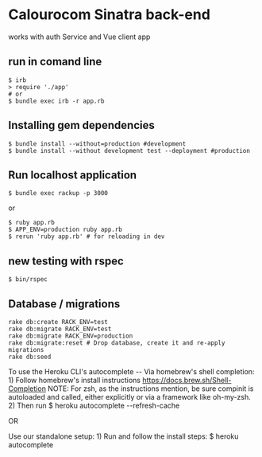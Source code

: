 # Calourocom Sinatra back-end
works with auth Service and Vue client app

## run in comand line
    $ irb
    > require './app'
    # or
    $ bundle exec irb -r app.rb

## Installing gem dependencies
    $ bundle install --without=production #development
    $ bundle install --without development test --deployment #production

## Run localhost application
    $ bundle exec rackup -p 3000
or
    
    $ ruby app.rb
    $ APP_ENV=production ruby app.rb
    $ rerun 'ruby app.rb' # for reloading in dev

## new testing with rspec

    $ bin/rspec

## Database / migrations

    rake db:create RACK_ENV=test
    rake db:migrate RACK_ENV=test
    rake db:migrate RACK_ENV=production
    rake db:migrate:reset # Drop database, create it and re-apply migrations
    rake db:seed



To use the Heroku CLI's autocomplete --
  Via homebrew's shell completion:
    1) Follow homebrew's install instructions https://docs.brew.sh/Shell-Completion
        NOTE: For zsh, as the instructions mention, be sure compinit is autoloaded
              and called, either explicitly or via a framework like oh-my-zsh.
    2) Then run
      $ heroku autocomplete --refresh-cache

  OR

  Use our standalone setup:
    1) Run and follow the install steps:
      $ heroku autocomplete
